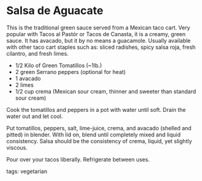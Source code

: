 Salsa de Aguacate
==========

This is the traditional green sauce served from a Mexican taco cart. Very popular with Tacos al Pastór or Tacos de Canasta, it is a creamy, green sauce. It has avacado, but it by no means a guacamole. Usually available with other taco cart staples such as: sliced radishes, spicy salsa roja, fresh cilantro, and fresh limes.

* 1/2 Kilo of Green Tomatillos (~1lb.)
* 2 green Serrano peppers (optional for heat)
* 1 avacado
* 2 limes
* 1/2 cup crema (Mexican sour cream, thinner and sweeter than standard sour cream)

Cook the tomatillos and peppers in a pot with water until soft. Drain the water out and let cool.

Put tomatillos, peppers, salt, lime-juice, crema, and avacado (shelled and pitted) in blender. With lid on, blend until completely mixed and liquid consistency. Salsa should be the consistency of crema, liquid, yet slightly viscous.

Pour over your tacos liberally. Refrigerate between uses.

tags: vegetarian
